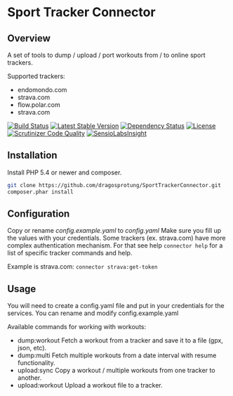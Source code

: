# Sport Tracker Connector

## Overview

A set of tools to dump / upload / port workouts from / to online sport trackers.

Supported trackers:

* endomondo.com
* strava.com
* flow.polar.com
* strava.com


[![Build Status](https://travis-ci.org/dragosprotung/SportTrackerConnector.svg?branch=master)](https://travis-ci.org/dragosprotung/SportTrackerConnector)
[![Latest Stable Version](https://poser.pugx.org/dragosprotung/sport-tracker-connector/v/stable.svg)](https://packagist.org/packages/dragosprotung/sport-tracker-connector)
[![Dependency Status](https://www.versioneye.com/user/projects/53e54a8d35080d0053000072/badge.svg)](https://www.versioneye.com/user/projects/53e54a8d35080d0053000072)
[![License](https://poser.pugx.org/dragosprotung/sport-tracker-connector/license.svg)](https://packagist.org/packages/dragosprotung/sport-tracker-connector)
[![Scrutinizer Code Quality](https://scrutinizer-ci.com/g/dragosprotung/SportTrackerConnector/badges/quality-score.png?b=master)](https://scrutinizer-ci.com/g/dragosprotung/SportTrackerConnector/?branch=master)
[![SensioLabsInsight](https://insight.sensiolabs.com/projects/71ffaadd-e86b-42d4-bf5f-0b44a80f80e0/mini.png)](https://insight.sensiolabs.com/projects/71ffaadd-e86b-42d4-bf5f-0b44a80f80e0)

## Installation

Install PHP 5.4 or newer and composer.

```sh
git clone https://github.com/dragosprotung/SportTrackerConnector.git
composer.phar install
```

## Configuration

Copy or rename *config.example.yaml* to *config.yaml*
Make sure you fill up the values with your credentials. Some trackers (ex. strava.com) have more complex authentication mechanism.
For that see help `connector help` for a list of specific tracker commands and help.

Example is strava.com: `connector strava:get-token`

## Usage

You will need to create a config.yaml file and put in your credentials for the services.
You can rename and modify config.example.yaml

Available commands for working with workouts:

* dump:workout     Fetch a workout from a tracker and save it to a file (gpx, json, etc).
* dump:multi      Fetch multiple workouts from a date interval with resume functionality.
* upload:sync     Copy a workout / multiple workouts from one tracker to another.
* upload:workout   Upload a workout file to a tracker.
